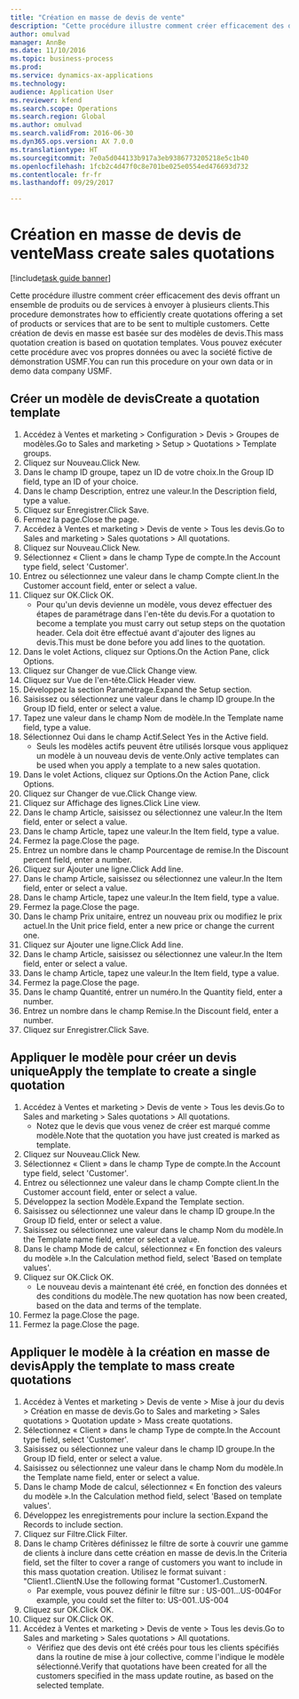```yaml
--- 
title: "Création en masse de devis de vente"
description: "Cette procédure illustre comment créer efficacement des devis offrant un ensemble de produits ou de services à envoyer à plusieurs clients."
author: omulvad
manager: AnnBe
ms.date: 11/10/2016
ms.topic: business-process
ms.prod: 
ms.service: dynamics-ax-applications
ms.technology: 
audience: Application User
ms.reviewer: kfend
ms.search.scope: Operations
ms.search.region: Global
ms.author: omulvad
ms.search.validFrom: 2016-06-30
ms.dyn365.ops.version: AX 7.0.0
ms.translationtype: HT
ms.sourcegitcommit: 7e0a5d044133b917a3eb9386773205218e5c1b40
ms.openlocfilehash: 1fcb2c4d47f0c8e701be025e0554ed476693d732
ms.contentlocale: fr-fr
ms.lasthandoff: 09/29/2017

---
```

# <a name="mass-create-sales-quotations"></a><span data-ttu-id="eeac9-103">Création en masse de devis de vente</span><span class="sxs-lookup"><span data-stu-id="eeac9-103">Mass create sales quotations</span></span>

[!include[task guide banner](../../includes/task-guide-banner.md)]

<span data-ttu-id="eeac9-104">Cette procédure illustre comment créer efficacement des devis offrant un ensemble de produits ou de services à envoyer à plusieurs clients.</span><span class="sxs-lookup"><span data-stu-id="eeac9-104">This procedure demonstrates how to efficiently create quotations offering a set of products or services that are to be sent to multiple customers.</span></span> <span data-ttu-id="eeac9-105">Cette création de devis en masse est basée sur des modèles de devis.</span><span class="sxs-lookup"><span data-stu-id="eeac9-105">This mass quotation creation is based on quotation templates.</span></span> <span data-ttu-id="eeac9-106">Vous pouvez exécuter cette procédure avec vos propres données ou avec la société fictive de démonstration USMF.</span><span class="sxs-lookup"><span data-stu-id="eeac9-106">You can run this procedure on your own data or in demo data company USMF.</span></span>


## <a name="create-a-quotation-template"></a><span data-ttu-id="eeac9-107">Créer un modèle de devis</span><span class="sxs-lookup"><span data-stu-id="eeac9-107">Create a quotation template</span></span>
1. <span data-ttu-id="eeac9-108">Accédez à Ventes et marketing > Configuration > Devis > Groupes de modèles.</span><span class="sxs-lookup"><span data-stu-id="eeac9-108">Go to Sales and marketing > Setup > Quotations > Template groups.</span></span>
2. <span data-ttu-id="eeac9-109">Cliquez sur Nouveau.</span><span class="sxs-lookup"><span data-stu-id="eeac9-109">Click New.</span></span>
3. <span data-ttu-id="eeac9-110">Dans le champ ID groupe, tapez un ID de votre choix.</span><span class="sxs-lookup"><span data-stu-id="eeac9-110">In the Group ID field, type an ID of your choice.</span></span>
4. <span data-ttu-id="eeac9-111">Dans le champ Description, entrez une valeur.</span><span class="sxs-lookup"><span data-stu-id="eeac9-111">In the Description field, type a value.</span></span>
5. <span data-ttu-id="eeac9-112">Cliquez sur Enregistrer.</span><span class="sxs-lookup"><span data-stu-id="eeac9-112">Click Save.</span></span>
6. <span data-ttu-id="eeac9-113">Fermez la page.</span><span class="sxs-lookup"><span data-stu-id="eeac9-113">Close the page.</span></span>
7. <span data-ttu-id="eeac9-114">Accédez à Ventes et marketing > Devis de vente > Tous les devis.</span><span class="sxs-lookup"><span data-stu-id="eeac9-114">Go to Sales and marketing > Sales quotations > All quotations.</span></span>
8. <span data-ttu-id="eeac9-115">Cliquez sur Nouveau.</span><span class="sxs-lookup"><span data-stu-id="eeac9-115">Click New.</span></span>
9. <span data-ttu-id="eeac9-116">Sélectionnez « Client » dans le champ Type de compte.</span><span class="sxs-lookup"><span data-stu-id="eeac9-116">In the Account type field, select 'Customer'.</span></span>
10. <span data-ttu-id="eeac9-117">Entrez ou sélectionnez une valeur dans le champ Compte client.</span><span class="sxs-lookup"><span data-stu-id="eeac9-117">In the Customer account field, enter or select a value.</span></span>
11. <span data-ttu-id="eeac9-118">Cliquez sur OK.</span><span class="sxs-lookup"><span data-stu-id="eeac9-118">Click OK.</span></span>
    * <span data-ttu-id="eeac9-119">Pour qu'un devis devienne un modèle, vous devez effectuer des étapes de paramétrage dans l'en-tête du devis.</span><span class="sxs-lookup"><span data-stu-id="eeac9-119">For a quotation to become a template you must carry out  setup steps on the quotation header.</span></span> <span data-ttu-id="eeac9-120">Cela doit être effectué avant d'ajouter des lignes au devis.</span><span class="sxs-lookup"><span data-stu-id="eeac9-120">This must be done before you add lines to the quotation.</span></span>   
12. <span data-ttu-id="eeac9-121">Dans le volet Actions, cliquez sur Options.</span><span class="sxs-lookup"><span data-stu-id="eeac9-121">On the Action Pane, click Options.</span></span>
13. <span data-ttu-id="eeac9-122">Cliquez sur Changer de vue.</span><span class="sxs-lookup"><span data-stu-id="eeac9-122">Click Change view.</span></span>
14. <span data-ttu-id="eeac9-123">Cliquez sur Vue de l'en-tête.</span><span class="sxs-lookup"><span data-stu-id="eeac9-123">Click Header view.</span></span>
15. <span data-ttu-id="eeac9-124">Développez la section Paramétrage.</span><span class="sxs-lookup"><span data-stu-id="eeac9-124">Expand the Setup section.</span></span>
16. <span data-ttu-id="eeac9-125">Saisissez ou sélectionnez une valeur dans le champ ID groupe.</span><span class="sxs-lookup"><span data-stu-id="eeac9-125">In the Group ID field, enter or select a value.</span></span>
17. <span data-ttu-id="eeac9-126">Tapez une valeur dans le champ Nom de modèle.</span><span class="sxs-lookup"><span data-stu-id="eeac9-126">In the Template name field, type a value.</span></span>
18. <span data-ttu-id="eeac9-127">Sélectionnez Oui dans le champ Actif.</span><span class="sxs-lookup"><span data-stu-id="eeac9-127">Select Yes in the Active field.</span></span>
    * <span data-ttu-id="eeac9-128">Seuls les modèles actifs peuvent être utilisés lorsque vous appliquez un modèle à un nouveau devis de vente.</span><span class="sxs-lookup"><span data-stu-id="eeac9-128">Only active templates can be used when you apply a template to a new sales quotation.</span></span>  
19. <span data-ttu-id="eeac9-129">Dans le volet Actions, cliquez sur Options.</span><span class="sxs-lookup"><span data-stu-id="eeac9-129">On the Action Pane, click Options.</span></span>
20. <span data-ttu-id="eeac9-130">Cliquez sur Changer de vue.</span><span class="sxs-lookup"><span data-stu-id="eeac9-130">Click Change view.</span></span>
21. <span data-ttu-id="eeac9-131">Cliquez sur Affichage des lignes.</span><span class="sxs-lookup"><span data-stu-id="eeac9-131">Click Line view.</span></span>
22. <span data-ttu-id="eeac9-132">Dans le champ Article, saisissez ou sélectionnez une valeur.</span><span class="sxs-lookup"><span data-stu-id="eeac9-132">In the Item field, enter or select a value.</span></span>
23. <span data-ttu-id="eeac9-133">Dans le champ Article, tapez une valeur.</span><span class="sxs-lookup"><span data-stu-id="eeac9-133">In the Item field, type a value.</span></span>
24. <span data-ttu-id="eeac9-134">Fermez la page.</span><span class="sxs-lookup"><span data-stu-id="eeac9-134">Close the page.</span></span>
25. <span data-ttu-id="eeac9-135">Entrez un nombre dans le champ Pourcentage de remise.</span><span class="sxs-lookup"><span data-stu-id="eeac9-135">In the Discount percent field, enter a number.</span></span>
26. <span data-ttu-id="eeac9-136">Cliquez sur Ajouter une ligne.</span><span class="sxs-lookup"><span data-stu-id="eeac9-136">Click Add line.</span></span>
27. <span data-ttu-id="eeac9-137">Dans le champ Article, saisissez ou sélectionnez une valeur.</span><span class="sxs-lookup"><span data-stu-id="eeac9-137">In the Item field, enter or select a value.</span></span>
28. <span data-ttu-id="eeac9-138">Dans le champ Article, tapez une valeur.</span><span class="sxs-lookup"><span data-stu-id="eeac9-138">In the Item field, type a value.</span></span>
29. <span data-ttu-id="eeac9-139">Fermez la page.</span><span class="sxs-lookup"><span data-stu-id="eeac9-139">Close the page.</span></span>
30. <span data-ttu-id="eeac9-140">Dans le champ Prix unitaire, entrez un nouveau prix ou modifiez le prix actuel.</span><span class="sxs-lookup"><span data-stu-id="eeac9-140">In the Unit price field, enter a new price or change the current one.</span></span>
31. <span data-ttu-id="eeac9-141">Cliquez sur Ajouter une ligne.</span><span class="sxs-lookup"><span data-stu-id="eeac9-141">Click Add line.</span></span>
32. <span data-ttu-id="eeac9-142">Dans le champ Article, saisissez ou sélectionnez une valeur.</span><span class="sxs-lookup"><span data-stu-id="eeac9-142">In the Item field, enter or select a value.</span></span>
33. <span data-ttu-id="eeac9-143">Dans le champ Article, tapez une valeur.</span><span class="sxs-lookup"><span data-stu-id="eeac9-143">In the Item field, type a value.</span></span>
34. <span data-ttu-id="eeac9-144">Fermez la page.</span><span class="sxs-lookup"><span data-stu-id="eeac9-144">Close the page.</span></span>
35. <span data-ttu-id="eeac9-145">Dans le champ Quantité, entrer un numéro.</span><span class="sxs-lookup"><span data-stu-id="eeac9-145">In the Quantity field, enter a number.</span></span>
36. <span data-ttu-id="eeac9-146">Entrez un nombre dans le champ Remise.</span><span class="sxs-lookup"><span data-stu-id="eeac9-146">In the Discount field, enter a number.</span></span>
37. <span data-ttu-id="eeac9-147">Cliquez sur Enregistrer.</span><span class="sxs-lookup"><span data-stu-id="eeac9-147">Click Save.</span></span>

## <a name="apply-the-template-to-create-a-single-quotation"></a><span data-ttu-id="eeac9-148">Appliquer le modèle pour créer un devis unique</span><span class="sxs-lookup"><span data-stu-id="eeac9-148">Apply the template to create a single quotation</span></span>
1. <span data-ttu-id="eeac9-149">Accédez à Ventes et marketing > Devis de vente > Tous les devis.</span><span class="sxs-lookup"><span data-stu-id="eeac9-149">Go to Sales and marketing > Sales quotations > All quotations.</span></span>
    * <span data-ttu-id="eeac9-150">Notez que le devis que vous venez de créer est marqué comme modèle.</span><span class="sxs-lookup"><span data-stu-id="eeac9-150">Note that the quotation you have just created is marked as template.</span></span>  
2. <span data-ttu-id="eeac9-151">Cliquez sur Nouveau.</span><span class="sxs-lookup"><span data-stu-id="eeac9-151">Click New.</span></span>
3. <span data-ttu-id="eeac9-152">Sélectionnez « Client » dans le champ Type de compte.</span><span class="sxs-lookup"><span data-stu-id="eeac9-152">In the Account type field, select 'Customer'.</span></span>
4. <span data-ttu-id="eeac9-153">Entrez ou sélectionnez une valeur dans le champ Compte client.</span><span class="sxs-lookup"><span data-stu-id="eeac9-153">In the Customer account field, enter or select a value.</span></span>
5. <span data-ttu-id="eeac9-154">Développez la section Modèle.</span><span class="sxs-lookup"><span data-stu-id="eeac9-154">Expand the Template section.</span></span>
6. <span data-ttu-id="eeac9-155">Saisissez ou sélectionnez une valeur dans le champ ID groupe.</span><span class="sxs-lookup"><span data-stu-id="eeac9-155">In the Group ID field, enter or select a value.</span></span>
7. <span data-ttu-id="eeac9-156">Saisissez ou sélectionnez une valeur dans le champ Nom du modèle.</span><span class="sxs-lookup"><span data-stu-id="eeac9-156">In the Template name field, enter or select a value.</span></span>
8. <span data-ttu-id="eeac9-157">Dans le champ Mode de calcul, sélectionnez « En fonction des valeurs du modèle ».</span><span class="sxs-lookup"><span data-stu-id="eeac9-157">In the Calculation method field, select 'Based on template values'.</span></span>
9. <span data-ttu-id="eeac9-158">Cliquez sur OK.</span><span class="sxs-lookup"><span data-stu-id="eeac9-158">Click OK.</span></span>
    * <span data-ttu-id="eeac9-159">Le nouveau devis a maintenant été créé, en fonction des données et des conditions du modèle.</span><span class="sxs-lookup"><span data-stu-id="eeac9-159">The new quotation has now been created, based on the data and terms of the template.</span></span>  
10. <span data-ttu-id="eeac9-160">Fermez la page.</span><span class="sxs-lookup"><span data-stu-id="eeac9-160">Close the page.</span></span>
11. <span data-ttu-id="eeac9-161">Fermez la page.</span><span class="sxs-lookup"><span data-stu-id="eeac9-161">Close the page.</span></span>

## <a name="apply-the-template-to-mass-create-quotations"></a><span data-ttu-id="eeac9-162">Appliquer le modèle à la création en masse de devis</span><span class="sxs-lookup"><span data-stu-id="eeac9-162">Apply the template to mass create quotations</span></span>
1. <span data-ttu-id="eeac9-163">Accédez à Ventes et marketing > Devis de vente > Mise à jour du devis > Création en masse de devis.</span><span class="sxs-lookup"><span data-stu-id="eeac9-163">Go to Sales and marketing > Sales quotations > Quotation update > Mass create quotations.</span></span>
2. <span data-ttu-id="eeac9-164">Sélectionnez « Client » dans le champ Type de compte.</span><span class="sxs-lookup"><span data-stu-id="eeac9-164">In the Account type field, select 'Customer'.</span></span>
3. <span data-ttu-id="eeac9-165">Saisissez ou sélectionnez une valeur dans le champ ID groupe.</span><span class="sxs-lookup"><span data-stu-id="eeac9-165">In the Group ID field, enter or select a value.</span></span>
4. <span data-ttu-id="eeac9-166">Saisissez ou sélectionnez une valeur dans le champ Nom du modèle.</span><span class="sxs-lookup"><span data-stu-id="eeac9-166">In the Template name field, enter or select a value.</span></span>
5. <span data-ttu-id="eeac9-167">Dans le champ Mode de calcul, sélectionnez « En fonction des valeurs du modèle ».</span><span class="sxs-lookup"><span data-stu-id="eeac9-167">In the Calculation method field, select 'Based on template values'.</span></span>
6. <span data-ttu-id="eeac9-168">Développez les enregistrements pour inclure la section.</span><span class="sxs-lookup"><span data-stu-id="eeac9-168">Expand the Records to include section.</span></span>
7. <span data-ttu-id="eeac9-169">Cliquez sur Filtre.</span><span class="sxs-lookup"><span data-stu-id="eeac9-169">Click Filter.</span></span>
8. <span data-ttu-id="eeac9-170">Dans le champ Critères définissez le filtre de sorte à couvrir une gamme de clients à inclure dans cette création en masse de devis.</span><span class="sxs-lookup"><span data-stu-id="eeac9-170">In the Criteria field, set the filter to cover a range of customers you want to include in this mass quotation creation.</span></span> <span data-ttu-id="eeac9-171">Utilisez le format suivant : "Client1..ClientN.</span><span class="sxs-lookup"><span data-stu-id="eeac9-171">Use the following format "Customer1..CustomerN.</span></span>
    * <span data-ttu-id="eeac9-172">Par exemple, vous pouvez définir le filtre sur : US-001...US-004</span><span class="sxs-lookup"><span data-stu-id="eeac9-172">For example, you could set the filter to: US-001..US-004</span></span>  
9. <span data-ttu-id="eeac9-173">Cliquez sur OK.</span><span class="sxs-lookup"><span data-stu-id="eeac9-173">Click OK.</span></span>
10. <span data-ttu-id="eeac9-174">Cliquez sur OK.</span><span class="sxs-lookup"><span data-stu-id="eeac9-174">Click OK.</span></span>
11. <span data-ttu-id="eeac9-175">Accédez à Ventes et marketing > Devis de vente > Tous les devis.</span><span class="sxs-lookup"><span data-stu-id="eeac9-175">Go to Sales and marketing > Sales quotations > All quotations.</span></span>
    * <span data-ttu-id="eeac9-176">Vérifiez que des devis ont été créés pour tous les clients spécifiés dans la routine de mise à jour collective, comme l'indique le modèle sélectionné.</span><span class="sxs-lookup"><span data-stu-id="eeac9-176">Verify that quotations have been created for all the customers specified in the mass update routine, as based on the selected template.</span></span>  


